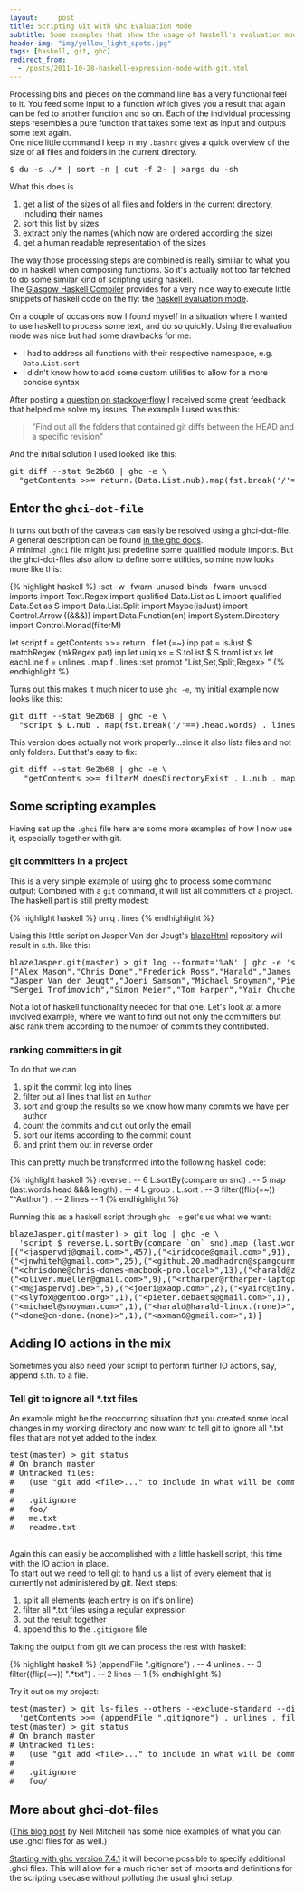 ```yaml
---
layout:     post
title: Scripting Git with Ghc Evaluation Mode
subtitle: Some examples that show the usage of haskell's evaluation mode.
header-img: "img/yellow_light_spots.jpg"
tags: [haskell, git, ghc]
redirect_from:
  - /posts/2011-10-28-haskell-expression-mode-with-git.html
---
```


Processing bits and pieces on the command line has a very functional feel to it. You feed some input to a function which gives you a result that again can be fed to another function and so on. Each of the individual processing steps resembles a pure function that takes some text as input and outputs some text again.  
One nice little command I keep in my `.bashrc` gives a quick overview of the size of all files and folders in the current directory.

<pre class="terminal">
$ du -s ./* | sort -n | cut -f 2- | xargs du -sh
</pre>

What this does is

1. get a list of the sizes of all files and folders in the current directory, including their names
2. sort this list by sizes
3. extract only the names (which now are ordered according the size)
4. get a human readable representation of the sizes

The way those processing steps are combined is really similiar to what you do in haskell when composing functions. So it's actually not too far fetched to do some similar kind of scripting using haskell.  
The [Glasgow Haskell Compiler](http://www.haskell.org/ghc/) provides for a very nice way to execute little snippets of haskell code on the fly: the [haskell evaluation mode](http://www.haskell.org/ghc/docs/latest/html/users_guide/modes.html#eval-mode).

On a couple of occasions now I found myself in a situation where I wanted to use haskell to process some text, and do so quickly. Using the evaluation mode was nice but had some drawbacks for me:

* I had to address all functions with their respective namespace, e.g. `Data.List.sort`
* I didn't know how to add some custom utilities to allow for a more concise syntax

After posting a [question on stackoverflow](http://stackoverflow.com/questions/7888632/expression-evaluation-mode-in-haskell-for-scripting) I received some great feedback that helped me solve my issues. The example I used was this:

> "Find out all the folders that contained git diffs between the HEAD and a specific revision"

And the initial solution I used looked like this:

<pre class="terminal">
git diff --stat 9e2b68 | ghc -e \
  "getContents >>= return.(Data.List.nub).map(fst.break('/'==).head.words).lines" 
</pre>

## Enter the `ghci-dot-file`

It turns out both of the caveats can easily be resolved using a ghci-dot-file. A general description can be found [in the ghc docs](http://www.haskell.org/ghc/docs/latest/html/users_guide/ghci-dot-files.html).  
A minimal `.ghci` file might just predefine some qualified module imports. But the ghci-dot-files also allow to define some utilities, so mine now looks more like this:

{% highlight haskell %}
:set -w -fwarn-unused-binds -fwarn-unused-imports
import Text.Regex
import qualified Data.List as L
import qualified Data.Set as S
import Data.List.Split
import Maybe(isJust)
import Control.Arrow ((&&&))
import Data.Function(on)
import System.Directory
import Control.Monad(filterM)

let script f = getContents >>= return . f
let (=~) inp pat = isJust $ matchRegex (mkRegex pat) inp 
let uniq xs = S.toList $ S.fromList xs
let eachLine f = unlines . map f . lines
:set prompt "List,Set,Split,Regex> "
{% endhighlight %}

Turns out this makes it much nicer to use `ghc -e`, my initial example now looks like this:

<pre class="terminal">
git diff --stat 9e2b68 | ghc -e \
  "script $ L.nub . map(fst.break('/'==).head.words) . lines" 
</pre>

This version does actually not work properly...since it also lists files and not only folders. But that's easy to fix:

<pre class="terminal">
git diff --stat 9e2b68 | ghc -e \
   "getContents >>= filterM doesDirectoryExist . L.nub . map(fst.break('/'==).head.words) . lines" 
</pre>  
  

## Some scripting examples

Having set up the `.ghci` file here are some more examples of how I now use it, especially together with git.

### git committers in a project

This is a very simple example of using ghc to process some command output: Combined with a `git` command, it will list all committers of a project. The haskell part is still pretty modest:

{% highlight haskell %}
uniq . lines
{% endhighlight %}

Using this little script on Jasper Van der Jeugt's [blazeHtml](http://github.com/jaspervdj/blaze-html.git) repository will result in s.th. like this:
<pre class="terminal">
blazeJasper.git(master) > git log --format='%aN' | ghc -e 'script $ uniq . lines'
["Alex Mason","Chris Done","Frederick Ross","Harald","James Whitehead II",
"Jasper Van der Jeugt","Joeri Samson","Michael Snoyman","Pieter De Baets",
"Sergei Trofimovich","Simon Meier","Tom Harper","Yair Chuchem","oliver","zeuxis"]
</pre>

Not a lot of haskell functionality needed for that one. Let's look at a more involved example, where we want to find out not only the committers but also rank them according to the number of commits they contributed.  

### ranking committers in git

To do that we can

1. split the commit log into lines
2. filter out all lines that list an `Author`
3. sort and group the results so we know how many commits we have per author
4. count the commits and cut out only the email
5. sort our items according to the commit count
6. and print them out in reverse order

This can pretty much be transformed into the following haskell code:

{% highlight haskell %}
reverse .                          -- 6
L.sortBy(compare `on` snd) .       -- 5
map (last.words.head &&& length) . -- 4
L.group . L.sort .                 -- 3
filter((flip(=~)) "^Author") .     -- 2
lines                              -- 1
{% endhighlight %}

Running this as a haskell script through `ghc -e` get's us what we want:

<pre class="terminal">
blazeJasper.git(master) > git log | ghc -e \
  'script $ reverse.L.sortBy(compare `on` snd).map (last.words.head &&& length) . L.group.L.sort.filter((flip(=~)) "^Author").lines'
[("&lt;jaspervdj@gmail.com&gt;",457),("&lt;iridcode@gmail.com&gt;",91),
("&lt;jnwhiteh@gmail.com&gt;",25),("&lt;github.20.madhadron@spamgourmet.com&gt;",20),
("&lt;chrisdone@chris-dones-macbook-pro.local&gt;",13),("&lt;harald@zeuxis.de&gt;",10),
("&lt;oliver.mueller@gmail.com&gt;",9),("&lt;rtharper@rtharper-laptop.local&gt;",6),
("&lt;m@jaspervdj.be&gt;",5),("&lt;joeri@xaop.com&gt;",2),("&lt;yairc@tiny.local&gt;",1),
("&lt;slyfox@gentoo.org&gt;",1),("&lt;pieter.debaets@gmail.com&gt;",1),
("&lt;michael@snoyman.com&gt;",1),("&lt;harald@harald-linux.(none)&gt;",1),
("&lt;done@cn-done.(none)&gt;",1),("&lt;axman6@gmail.com&gt;",1)]
</pre>

## Adding IO actions in the mix

Sometimes you also need your script to perform further IO actions, say, append s.th. to a file.

### Tell git to ignore all *.txt files

An example might be the reoccurring situation that you created some local changes in my working directory and now want to tell git to ignore all *.txt files that are not yet added to the index.

<pre class="terminal">
test(master) > git status
# On branch master
# Untracked files:
#   (use "git add &lt;file&gt;..." to include in what will be committed)
#
#	.gitignore
#	foo/
#	me.txt
#	readme.txt

</pre>

Again this can easily be accomplished with a little haskell script, this time with the IO action in place.  
To start out we need to tell git to hand us a list of every element that is currently not administered by git. Next steps:

1. split all elements (each entry is on it's on line)
2. filter all *.txt files using a regular expression
3. put the result together
4. append this to the `.gitignore` file

Taking the output from git we can process the rest with haskell:

{% highlight haskell %}
(appendFile ".gitignore") .  -- 4
unlines .                    -- 3
filter((flip(=~)) ".*txt") . -- 2
lines                        -- 1
{% endhighlight %}

Try it out on my project:

<pre class="terminal">
test(master) > git ls-files --others --exclude-standard --directory --no-empty-directory | ghc -e \
  'getContents >>= (appendFile ".gitignore") . unlines . filter((flip(=~)) ".*txt") . lines'
test(master) > git status
# On branch master
# Untracked files:
#   (use "git add &lt;file&gt;..." to include in what will be committed)
#
#	.gitignore
#	foo/
</pre>

## More about ghci-dot-files

([This blog post](http://neilmitchell.blogspot.com/2010/01/using-ghci-files-to-run-projects.html) by Neil Mitchell has some nice examples of what you can use .ghci files for as well.)

[Starting with ghc version 7.4.1](http://hackage.haskell.org/trac/ghc/ticket/5265) it will become possible to specify additional .ghci files. This will allow for a much richer set of imports and definitions for the scripting usecase without polluting the usual ghci setup.

